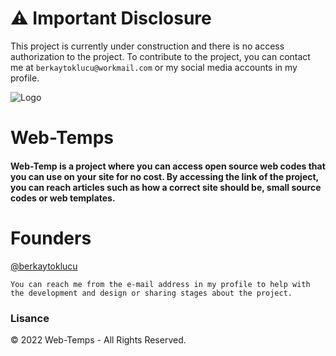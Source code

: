 
# ⚠️ Important Disclosure

This project is currently under construction and there is no access authorization to the project. To contribute to the project, you can contact me at ``berkaytoklucu@workmail.com`` or my social media accounts in my profile.

  
![Logo](https://cdn.discordapp.com/attachments/1021058556990083225/1021461385701511228/image1.png)

    
# Web-Temps

#### Web-Temp is a project where you can access open source web codes that you can use on your site for no cost. By accessing the link of the project, you can reach articles such as how a correct site should be, small source codes or web templates.


# Founders

 [@berkaytoklucu](https://www.github.com/BerkayToklucu)

```You can reach me from the e-mail address in my profile to help with the development and design or sharing stages about the project.```
### Lisance
© 2022 Web-Temps - All Rights Reserved.
  
